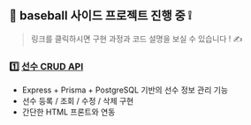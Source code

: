 ## 🧩 baseball 사이드 프로젝트 진행 중 ❕
> 링크를 클릭하시면 구현 과정과 코드 설명을 보실 수 있습니다 ! ✍️

### 1️⃣ **[선수 CRUD API](https://singnyeo.tistory.com/5)**
- Express + Prisma + PostgreSQL 기반의 선수 정보 관리 기능
- 선수 등록 / 조회 / 수정 / 삭제 구현
- 간단한 HTML 프론트와 연동

<!-- 2. **[경기 기록 API]()**
   - 선수와 경기 기록 간의 관계형 데이터 모델링
   - 경기 생성 / 기록 저장 및 조회 기능 구현

3. **[사용자 인증 (JWT)]()**
   - 로그인 및 토큰 기반 인증 기능 추가
   - 사용자별 선수 및 기록 접근 제한

4. **[React 프론트 연동]()**
   - React를 이용한 프론트엔드 구현
   - REST API 연결 및 사용자 인터페이스 개선

5. **[실시간 점수판 (WebSocket)]()**
   - 실시간 경기 점수판 기능 구현
   - WebSocket을 활용한 데이터 실시간 반영

6. **[Render 배포 및 CI/CD 자동화]()**
   - Render 플랫폼을 통한 서비스 배포
   - GitHub Actions를 활용한 자동화 배포 파이프라인 구성 -->
